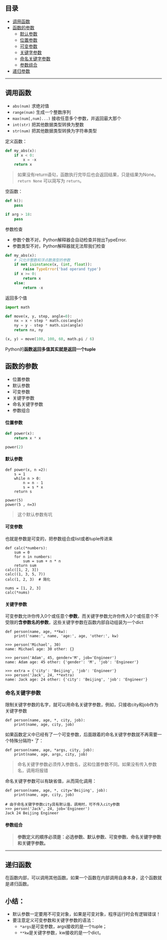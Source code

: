 ## 目录
* [调用函数](#调用函数)
* [函数的参数](#函数的参数)
    * [默认参数](#默认参数)
    * [位置参数](#位置参数)
    * [可变参数](#可变参数)
    * [关键字参数](#关键字参数)
    * [命名关键字参数](#命名关键字参数)
    * [参数组合](#参数组合)
* [递归参数](#递归参数)


***
## 调用函数  
* `abs(num)` 求绝对值  
* `range(num)` 生成一个整数序列  
* `max(num[,num]...)` 接收任意多个参数，并返回最大那个
* `int(str)` 把其他数据类型转换为整数  
* `str(num)` 把其他数据类型转换为字符串类型


定义函数：

```python
def my_abs(x):
    if x < 0:
        x = -x
    return x
```

> 如果没有return语句，函数执行完毕后也会返回结果，只是结果为None。`return None` 可以简写为 `return`。

空函数：

```python
def k():
    pass

if arg > 18:
    pass
```

参数检查 
 
* 参数个数不对，Python解释器会自动检查并抛出TypeError.
* 参数类型不对，Python解释器就无法帮我们检查

```python
def my_abs(x):
    # 只允许整数和浮点数类型的参数
    if not isinstance(x, (int, float)):
        raise TypeError('bad operand type')
    if x >= 0:
        return x
    else:
        return -x
```

返回多个值

```python
import math

def move(x, y, step, angle=0):
    nx = x + step * math.cos(angle)
    ny = y - step * math.sin(angle)
    return nx, ny

(x, y) = move(100, 100, 60, math.pi / 6)

```

Python的**函数返回多值其实就是返回一个tuple**



## 函数的参数

* 位置参数
* 默认参数
* 可变参数
* 关键字参数
* 命名关键字参数
* 参数组合


#### 位置参数

```python
def power(x):
    return x * x

power(2)
```

#### 默认参数

```
def power(x, n =2):
    s = 1
    while n > 0:
        n = n - 1
        s = s * x
    return s

power(5)
power(5 , n=3)
```

> 这个默认参数有坑


#### 可变参数  
也就是参数是可变的，把参数组合成list或者tuple传进来

```
def calc(*numbers):
    sum = 0
    for n in numbers:
        sum = sum + n * n
    return sum
calc([1, 2, 3])
calc((1, 3, 5, 7))
calc(1, 2, 3)  # 简化

nums = [1, 2, 3]
calc(*nums)
```

#### 关键字参数  
可变参数允许你传入0个或任意个**参数**，而关键字参数允许你传入0个或任意个不受限的**含参数名的参数**，这些关键字参数在函数内部自动组装为一个dict


```
def person(name, age, **kw):
    print('name:', name, 'age:', age, 'other:', kw)

>>> person('Michael', 30)
name: Michael age: 30 other: {}

>>> person('Adam', 45, gender='M', job='Engineer')
name: Adam age: 45 other: {'gender': 'M', 'job': 'Engineer'}

>>> extra = {'city': 'Beijing', 'job': 'Engineer'}
>>> person('Jack', 24, **extra)
name: Jack age: 24 other: {'city': 'Beijing', 'job': 'Engineer'}
```

### 命名关键字参数  
限制关键字参数的名字，就可以用命名关键字参数，例如，只接收city和job作为关键字参数

```
def person(name, age, *, city, job):
    print(name, age, city, job)
```

如果函数定义中已经有了一个可变参数，后面跟着的命名关键字参数就不再需要一个特殊分隔符`*` 了：

```
def person(name, age, *args, city, job):
    print(name, age, args, city, job)
```

> 命名关键字参数必须传入参数名，这和位置参数不同。如果没有传入参数名，调用将报错

命名关键字参数可以有缺省值，从而简化调用：

```
def person(name, age, *, city='Beijing', job):
    print(name, age, city, job)

# 由于命名关键字参数city具有默认值，调用时，可不传入city参数
>>> person('Jack', 24, job='Engineer')
Jack 24 Beijing Engineer
```

#### 参数组合

> **参数定义的顺序必须是：必选参数、默认参数、可变参数、命名关键字参数和关键字参数。**


***
## 递归函数
在函数内部，可以调用其他函数。如果一个函数在内部调用自身本身，这个函数就是递归函数。


## 小结：  

* 默认参数一定要用不可变对象，如果是可变对象，程序运行时会有逻辑错误！
* 要注意定义可变参数和关键字参数的语法：
   * `*args`是可变参数，args接收的是一个tuple；
   * `**kw`是关键字参数，kw接收的是一个dict。
